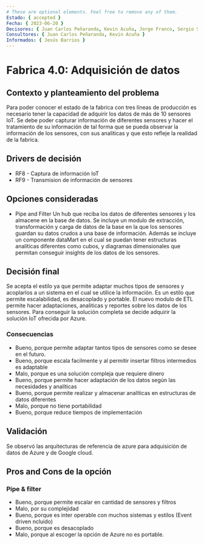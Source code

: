 ```yaml
---
# These are optional elements. Feel free to remove any of them.
Estado: { accepted }
Fecha: { 2023-06-20 }
Decisores: { Juan Carlos Peñaranda, Kevin Acuña, Jorge Franco, Sergio Silva }
Consultores: { Juan Carlos Peñaranda, Kevin Acuña }
Informados: { Jesús Barrios }
---
```


# Fabrica 4.0: Adquisición de datos

## Contexto y planteamiento del problema

Para poder conocer el estado de la fabrica con tres líneas de producción es necesario tener la capacidad de adquirir los datos de más de 10 sensores IoT. Se debe poder capturar información de diferentes sensores y hacer el tratamiento de su información de tal forma que se pueda observar la información de los sensores, con sus analiticas y que esto refleje la realidad de la fabrica.

## Drivers de decisión

- RF8 - Captura de información IoT
- RF9 - Transmision de información de sensores

## Opciones consideradas

- Pipe and Filter
  Un hub que reciba los datos de diferentes sensores y los almacene en la base de datos. Se incluye un modulo de extracción, transformación y carga de datos de la base en la que los sensores guardan su datos crudos a una base de información. Además se incluye un componente dataMart en el cual se puedan tener estructuras analíticas diferentes como cubos, y diagramas dimensionales que permitan conseguir insights de los datos de los sensores.

## Decisión final

Se acepta el estilo ya que permite adaptar muchos tipos de sensores y acoplarlos a un sistema en el cual se utilice la información. Es un estilo que permite escalabilidad, es desacoplado y portable. El nuevo modulo de ETL permite hacer adaptaciones, analiticas y reportes sobre los datos de los sensores. Para conseguir la solución completa se decide adquirir la solución IoT ofrecida por Azure.

### Consecuencias

- Bueno, porque permite adaptar tantos tipos de sensores como se desee en el futuro.
- Bueno, porque escala facilmente y al permitir insertar filtros intermedios es adaptable
- Malo, porque es una solución compleja que requiere dinero
- Bueno, porque permite hacer adaptación de los datos según las necesidades y analíticas
- Bueno, porque permite realizar y almacenar analíticas en estructuras de datos diferentes
- Malo, porque no tiene portabilidad
- Bueno, porque reduce tiempos de implementación

## Validación

Se observó las arquitecturas de referencia de azure para adquisición de datos de Azure y de Google cloud.

## Pros and Cons de la opción

### Pipe & filter

- Bueno, porque permite escalar en cantidad de sensores y filtros
- Malo, por su complejidad
- Bueno, porque es inter operable con muchos sistemas y estilos (Event driven ncluido)
- Bueno, porque es desacoplado
- Malo, porque al escoger la opción de Azure no es portable.
